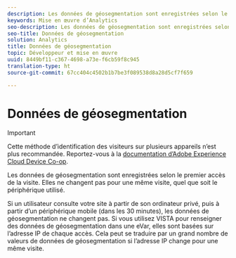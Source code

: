 ```yaml
---
description: Les données de géosegmentation sont enregistrées selon le premier accès de la visite. Elles ne changent pas pour une même visite, quel que soit le périphérique utilisé.
keywords: Mise en œuvre d’Analytics
seo-description: Les données de géosegmentation sont enregistrées selon le premier accès de la visite. Elles ne changent pas pour une même visite, quel que soit le périphérique utilisé.
seo-title: Données de géosegmentation
solution: Analytics
title: Données de géosegmentation
topic: Développeur et mise en œuvre
uuid: 8449bf11-c367-4698-a73e-f6cb59f8c945
translation-type: ht
source-git-commit: 67cc404c4502b1b7be3f089538d8a28d5cf7f659

---
```



# Données de géosegmentation

>[!IMPORTANT]
>
>Cette méthode d’identification des visiteurs sur plusieurs appareils n’est plus recommandée. Reportez-vous à la [documentation d’Adobe Experience Cloud Device Co-op](https://marketing.adobe.com/resources/help/fr_FR/mcdc/).

Les données de géosegmentation sont enregistrées selon le premier accès de la visite. Elles ne changent pas pour une même visite, quel que soit le périphérique utilisé.

Si un utilisateur consulte votre site à partir de son ordinateur privé, puis à partir d’un périphérique mobile (dans les 30 minutes), les données de géosegmentation ne changent pas. Si vous utilisez VISTA pour renseigner des données de géosegmentation dans une eVar, elles sont basées sur l’adresse IP de chaque accès. Cela peut se traduire par un grand nombre de valeurs de données de géosegmentation si l’adresse IP change pour une même visite.
